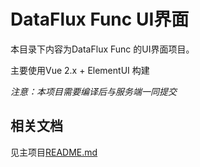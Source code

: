 # DataFlux Func UI界面

本目录下内容为DataFlux Func 的UI界面项目。

主要使用Vue 2.x + ElementUI 构建

*注意：本项目需要编译后与服务端一同提交*

## 相关文档

见主项目[README.md](../README.md)
